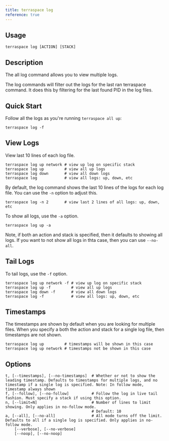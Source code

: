 ```yaml
---
title: terraspace log
reference: true
---
```


## Usage

    terraspace log [ACTION] [STACK]

## Description

The all log command allows you to view multiple logs.

The log commands will filter out the logs for the last ran terraspace command. It does this by filtering for the last found PID in the log files.

## Quick Start

Follow all the logs as you're running `terraspace all up`:

    terraspace log -f

## View Logs

View last 10 lines of each log file.

    terraspace log up network # view up log on specific stack
    terraspace log up         # view all up logs
    terraspace log down       # view all down logs
    terraspace log            # view all logs: up, down, etc

By default, the log command shows the last 10 lines of the logs for each log file. You can use the `-n` option to adjust this.

    terraspace log -n 2       # view last 2 lines of all logs: up, down, etc

To show all logs, use the `-a` option.

    terraspace log up -a

Note, if both an action and stack is specified, then it defaults to showing all logs. If you want to not show all logs in thta case, then you can use `--no-all`.

## Tail Logs

To tail logs, use the `-f` option.

    terraspace log up network -f # view up log on specific stack
    terraspace log up -f         # view all up logs
    terraspace log down -f       # view all down logs
    terraspace log -f            # view all logs: up, down, etc

## Timestamps

The timestamps are shown by default when you are looking for multiple files.  When you specify a both the action and stack for a single log file, then timestamps are not shown.

    terraspace log up         # timestamps will be shown in this case
    terraspace log up network # timestamps not be shown in this case


## Options

```
t, [--timestamps], [--no-timestamps]  # Whether or not to show the leading timestamp. Defaults to timestamps for multiple logs, and no timestamp if a single log is specified. Note: In follow mode, timestamp always shown
f, [--follow], [--no-follow]          # Follow the log in live tail fashion. Must specify a stack if using this option.
n, [--limit=N]                        # Number of lines to limit showing. Only applies in no-follow mode.
                                      # Default: 10
a, [--all], [--no-all]                # All mode turns off the limit. Defaults to all if a single log is specified. Only applies in no-follow mode.
    [--verbose], [--no-verbose]       
    [--noop], [--no-noop]             
```

